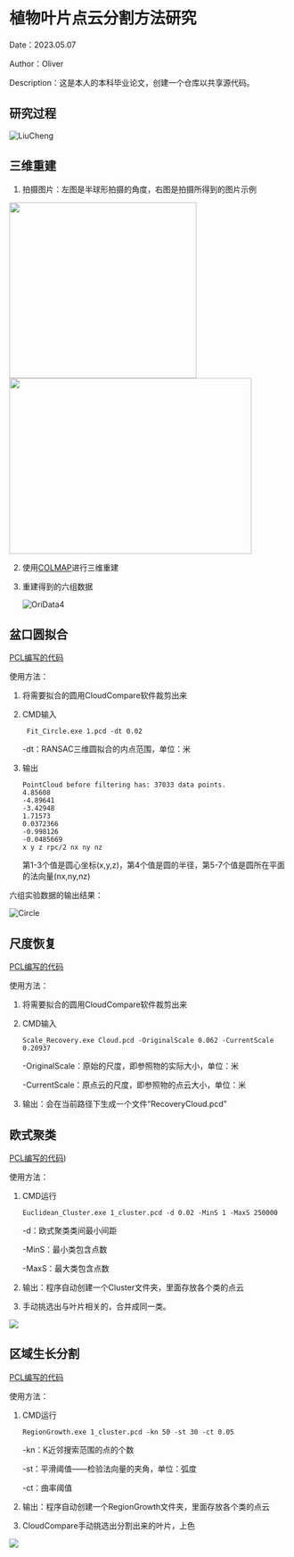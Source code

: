 # 植物叶片点云分割方法研究

Date：2023.05.07

Author：Oliver

Description：这是本人的本科毕业论文，创建一个仓库以共享源代码。

## 研究过程

![LiuCheng](https://github.com/TY-Oliver/Undergraduate-Thesis/blob/master/Asset/LiuCheng.png)

## 三维重建
1. 拍摄图片：左图是半球形拍摄的角度，右图是拍摄所得到的图片示例

<img src="/Asset/Angle.png" width="336" height="315"><img src="/Asset/Picture.png" width="435" height="315">


2. 使用[COLMAP](https://colmap.github.io/)进行三维重建

3. 重建得到的六组数据

   ![OriData4](https://github.com/TY-Oliver/Undergraduate-Thesis/blob/master/Asset/OriData4.png)


## 盆口圆拟合

[PCL编写的代码](https://github.com/TY-Oliver/Undergraduate-Thesis/blob/master/1_Fit_Circle/main.cpp)

使用方法：

1. 将需要拟合的圆用CloudCompare软件裁剪出来

2. CMD输入

   ```
    Fit_Circle.exe 1.pcd -dt 0.02
   ```
   -dt：RANSAC三维圆拟合的内点范围，单位：米

3. 输出

   ```
   PointCloud before filtering has: 37033 data points.
   4.85608
   -4.89641
   -3.42948
   1.71573
   0.0372366
   -0.998126
   -0.0485669
   x y z rpc/2 nx ny nz
   
   ```

   第1-3个值是圆心坐标(x,y,z)，第4个值是圆的半径，第5-7个值是圆所在平面的法向量(nx,ny,nz)

六组实验数据的输出结果：

![Circle](https://github.com/TY-Oliver/Undergraduate-Thesis/blob/master/Asset/Circle.png)

## 尺度恢复


[PCL编写的代码](https://github.com/TY-Oliver/Undergraduate-Thesis/blob/master/2_ScaleRecover/main.cpp)

使用方法：

1. 将需要拟合的圆用CloudCompare软件裁剪出来

2. CMD输入

   ```
   Scale_Recovery.exe Cloud.pcd -OriginalScale 0.062 -CurrentScale 0.20937
   ```
   -OriginalScale：原始的尺度，即参照物的实际大小，单位：米
   
   -CurrentScale：原点云的尺度，即参照物的点云大小，单位：米
   
3. 输出：会在当前路径下生成一个文件“RecoveryCloud.pcd”



## 欧式聚类

[PCL编写的代码](https://github.com/TY-Oliver/Undergraduate-Thesis/blob/master/3_EuclideanCluster/main.cpp))


使用方法：

1. CMD运行

   ```
   Euclidean_Cluster.exe 1_cluster.pcd -d 0.02 -MinS 1 -MaxS 250000
   ```

   -d：欧式聚类类间最小间距

   -MinS：最小类包含点数

   -MaxS：最大类包含点数

2. 输出：程序自动创建一个Cluster文件夹，里面存放各个类的点云

3. 手动挑选出与叶片相关的，合并成同一类。

<img src="/Asset/PrePro.png">


## 区域生长分割
[PCL编写的代码](https://github.com/TY-Oliver/Undergraduate-Thesis/blob/master/4_RegionGrowth/RegionGrowth.cpp)

使用方法：

1. CMD运行

   ```
   RegionGrowth.exe 1_cluster.pcd -kn 50 -st 30 -ct 0.05
   ```

   -kn：K近邻搜索范围的点的个数

   -st：平滑阈值——检验法向量的夹角，单位：弧度

   -ct：曲率阈值

2. 输出：程序自动创建一个RegionGrowth文件夹，里面存放各个类的点云

3. CloudCompare手动挑选出分割出来的叶片，上色

<img src="/Asset/Result.png">
